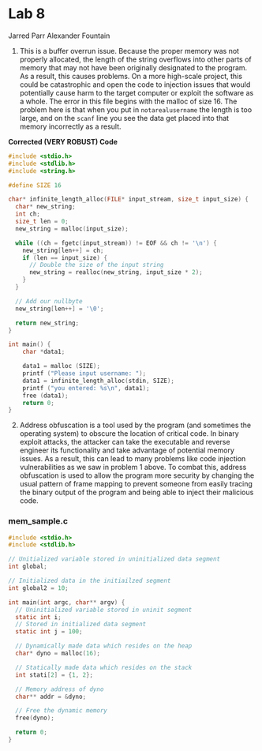 # Lab 8
Jarred Parr Alexander Fountain

1. This is a buffer overrun issue. Because the proper memory was not properly allocated, the length of the string overflows into other parts of memory that may not have been originally designated to the program. As a result, this causes problems. On a more high-scale project, this could be catastrophic and open the code to injection issues that would potentially cause harm to the target computer or exploit the software as a whole. The error in this file begins with the malloc of size 16. The problem here is that when you put in `notarealusername` the length is too large, and on the `scanf` line you see the data get placed into that memory incorrectly as a result.

**Corrected (VERY ROBUST) Code**
```C
#include <stdio.h>
#include <stdlib.h>
#include <string.h>

#define SIZE 16

char* infinite_length_alloc(FILE* input_stream, size_t input_size) {
  char* new_string;
  int ch;
  size_t len = 0;
  new_string = malloc(input_size);

  while ((ch = fgetc(input_stream)) != EOF && ch != '\n') {
    new_string[len++] = ch;
    if (len == input_size) {
      // Double the size of the input string
      new_string = realloc(new_string, input_size * 2);
    }
  }

  // Add our nullbyte
  new_string[len++] = '\0';

  return new_string;
}

int main() {
    char *data1;

    data1 = malloc (SIZE);
    printf ("Please input username: ");
    data1 = infinite_length_alloc(stdin, SIZE);
    printf ("you entered: %s\n", data1);
    free (data1);
    return 0;
}
```

2. Address obfuscation is a tool used by the program (and sometimes the operating system) to obscure the location of critical code. In binary exploit attacks, the attacker can take the executable and reverse engineer its functionality and take advantage of potential memory issues. As a result, this can lead to many problems like code injection vulnerabilities as we saw in problem 1 above. To combat this, address obfuscation is used to allow the program more security by changing the usual pattern of frame mapping to prevent someone from easily tracing the binary output of the program and being able to inject their malicious code.

### mem_sample.c
```C
#include <stdio.h>
#include <stdlib.h>

// Unitialized variable stored in uninitialized data segment
int global;

// Initialized data in the initiailzed segment
int global2 = 10;

int main(int argc, char** argv) {
  // Uninitialized variable stored in uninit segment
  static int i;
  // Stored in initialized data segment
  static int j = 100;

  // Dynamically made data which resides on the heap
  char* dyno = malloc(16);

  // Statically made data which resides on the stack
  int stati[2] = {1, 2};

  // Memory address of dyno
  char** addr = &dyno;

  // Free the dynamic memory
  free(dyno);

  return 0;
}
```
